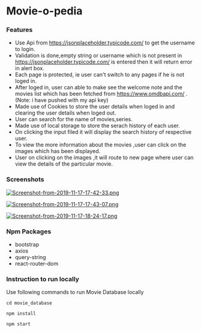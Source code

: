 # Movie-o-pedia

### Features

* Use Api from https://jsonplaceholder.typicode.com/ to get the username to login.    
* Validation is done,empty string or username which is not present in https://jsonplaceholder.typicode.com/ is entered then it will return error in alert box. 
* Each page is protected, ie user can't switch to any pages if he is not loged in.
* After loged in, user can able to make see the welcome note and the movies list which has been fetched from https://www.omdbapi.com/ .(Note: i have pushed with my api key)
* Made use of Cookies to store the user details when loged in and clearing the user details when loged out.
* User can search for the name of movies,series.
* Made use of local storage to store the serach history of each user.
* On clicking the input filed it will display the search history of respective user.
* To view the more information about the movies ,user can click on the images which has been displayed.
* User on clicking on the images ,it will route to new page where user can view the details of the particular movie.

### Screenshots

[![Screenshot-from-2019-11-17-17-42-33.png](https://i.postimg.cc/jdyDY5Ft/Screenshot-from-2019-11-17-17-42-33.png)](https://postimg.cc/GHhLkcR5)

[![Screenshot-from-2019-11-17-17-43-07.png](https://i.postimg.cc/430f9kSW/Screenshot-from-2019-11-17-17-43-07.png)](https://postimg.cc/Mcy2C4xB)

[![Screenshot-from-2019-11-17-18-24-17.png](https://i.postimg.cc/YCJqswtT/Screenshot-from-2019-11-17-18-24-17.png)](https://postimg.cc/BjB0jkLC)



### Npm Packages
* bootstrap  
* axios
* query-string
* react-router-dom


### Instruction to run locally
Use following commands to run Movie Database locally

`cd movie_database`

`npm install`

`npm start`
